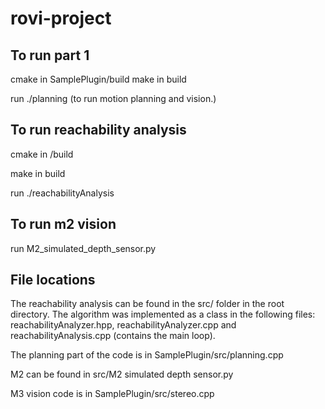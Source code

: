# rovi-project

## To run part 1
cmake in SamplePlugin/build 
make in build

run ./planning           (to run motion planning and vision.)

## To run reachability analysis
cmake in /build

make in build

run ./reachabilityAnalysis


## To run m2 vision
run M2_simulated_depth_sensor.py

## File locations

The reachability analysis can be found in the src/ folder in the root directory. The algorithm was implemented as a class in the following files: reachabilityAnalyzer.hpp, reachabilityAnalyzer.cpp and reachabilityAnalysis.cpp (contains the main loop).

The planning part of the code is in SamplePlugin/src/planning.cpp

M2 can be found in src/M2 simulated depth sensor.py

M3 vision code is in SamplePlugin/src/stereo.cpp

